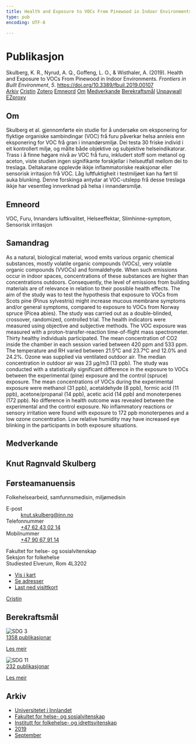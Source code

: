 ```yaml
---
title: Health and Exposure to VOCs From Pinewood in Indoor Environments
type: pub
encoding: UTF-8

---
```

<h1>Publikasjon</h1>
<article id="csl-bib-container-UWIP99JS" class="csl-bib-container">
  <div class="csl-bib-body"> <div class="csl-entry">Skulberg, K. R., Nyrud, A. Q., Goffeng, L. O., &#38; Wisthaler, A. (2019). Health and Exposure to VOCs From Pinewood in Indoor Environments. <i>Frontiers in Built Environment</i>, <i>5</i>. <a href="https://doi.org/10.3389/fbuil.2019.00107">https://doi.org/10.3389/fbuil.2019.00107</a></div> </div>
  <div class="csl-bib-buttons">
    <a href="#taxonomy-article-UWIP99JS" alt="archive" class="csl-bib-button">Arkiv</a>
    <a href="https://app.cristin.no/results/show.jsf?id=1728646" alt="Cristin" class="csl-bib-button">Cristin</a>
    <a href="http://zotero.org/groups/5881554/items/UWIP99JS" alt="Zotero" class="csl-bib-button">Zotero</a>
    <a href="#keywords-article-UWIP99JS" alt="keywords" class="csl-bib-button">Emneord</a>
    <a href="#about-article-UWIP99JS" alt="about_pub" class="csl-bib-button">Om</a>
    <a href="#contributors-article-UWIP99JS" alt="contributors" class="csl-bib-button">Medverkande</a>
    <a href="#sdg-article-UWIP99JS" alt="sdg" class="csl-bib-button">Berekraftsmål</a>
    <a href="https://www.frontiersin.org/articles/10.3389/fbuil.2019.00107/pdf" alt="Unpaywall" class="csl-bib-button">Unpaywall</a>
    <a href="https://www.frontiersin.org/articles/10.3389/fbuil.2019.00107/pdf" alt="EZproxy" class="csl-bib-button">EZproxy</a>
  </div>
  <div id="csl-bib-meta-container-UWIP99JS"></div>
</article>
<div id="csl-bib-meta-UWIP99JS" class="csl-bib-meta">
  <article id="about-article-UWIP99JS" class="about_pub-article">
    <h1>Om</h1>
    Skulberg et al. gjennomførte ein studie for å undersøke om eksponering for flyktige organiske sambindingar (VOC) frå furu påverkar helsa annleis enn eksponering for VOC frå gran i innandørsmiljø. Dei testa 30 friske individ i eit kontrollert miljø, og målte både objektive og subjektive helseindikatorar. Trass i å finne høgare nivå av VOC frå furu, inkludert stoff som metanol og aceton, viste studien ingen signifikante forskjellar i helseutfall mellom dei to treslaga. Deltakarane opplevde ikkje inflammatoriske reaksjonar eller sensorisk irritasjon frå VOC. Låg luftfuktigheit i testmiljøet kan ha ført til auka blunking. Denne forskinga antydar at VOC-utslepp frå desse treslaga ikkje har vesentleg innverknad på helsa i innandørsmiljø.
  </article>
  <article id="keywords-article-UWIP99JS" class="keywords-article">
    <h1>Emneord</h1>
    VOC, Furu, Innandørs luftkvalitet, Helseeffektar, Slimhinne-symptom, Sensorisk irritasjon
  </article>
  <article id="abstract-article-UWIP99JS" class="abstract-article">
    <h1>Samandrag</h1>
    As a natural, biological material, wood emits various organic chemical substances, mostly volatile organic compounds (VOCs), very volatile organic compounds (VVOCs) and formaldehyde. When such emissions occur in indoor spaces, concentrations of these substances are higher than concentrations outdoors. Consequently, the level of emissions from building materials are of relevance in relation to their possible health effects. The aim of the study was to test the hypothesis that exposure to VOCs from Scots pine (Pinus sylvestris) might increase mucous membrane symptoms and/or general symptoms, compared to exposure to VOCs from Norway spruce (Picea abies). The study was carried out as a double-blinded, crossover, randomized, controlled trial. The health indicators were measured using objective and subjective methods. The VOC exposure was measured with a proton-transfer-reaction time-of-flight mass spectrometer. Thirty healthy individuals participated. The mean concentration of CO2 inside the chamber in each session varied between 420 ppm and 533 ppm. The temperature and RH varied between 21.5°C and 23.7°C and 12.0% and 24.2%. Ozone was supplied via ventilated outdoor air. The median concentration in outdoor air was 23 μg/m3 (13 ppb). The study was conducted with a statistically significant difference in the exposure to VOCs between the experimental (pine) exposure and the control (spruce) exposure. The mean concentrations of VOCs during the experimental exposure were methanol (31 ppb), acetaldehyde (8 ppb), formic acid (11 ppb), acetone/propanal (14 ppb), acetic acid (14 ppb) and monoterpenes (172 ppb). No difference in health outcome was revealed between the experimental and the control exposure. No inflammatory reactions or sensory irritation were found with exposure to 172 ppb monoterpenes and a low ozone concentration. Low relative humidity may have increased eye blinking in the participants in both exposure situations.
  </article>
  <article id="contributors-article-UWIP99JS" class="contributors-article">
    <h1>Medverkande</h1>
    <div class="personas"> <div class="vrtx-hinn-person-card"> <div class="photo"> <i class="lar la-user-circle missing-person"></i> </div> <div class="info"> <hgroup><h1>Knut Ragnvald Skulberg</h1> <h2>Førsteamanuensis</h2> <p>Folkehelsearbeid, samfunnsmedisin, miljømedisin </p> </hgroup><dl> <dt>E-post</dt> <dd> <a href="mailto:knut.skulberg@inn.no">knut.skulberg@inn.no</a> </dd> <dt>Telefonnummer</dt> <dd><a href="tel:+4762430214"> +47 62 43 02 14 </a></dd> <dt>Mobilnummer</dt> <dd><a href="tel:+4790679114"> +47 90 67 91 14 </a></dd> </dl> <p> Fakultet for helse- og sosialvitenskap<br> Seksjon for folkehelse<br> Studiested Elverum, Rom 4L3202 </p> <ul class="vrtx-hinn-links"> <li><a href="https://www.google.com/maps?q=60.88177,11.53669">Vis i kart</a></li> <li><a href="https://www.inn.no/finn-en-ansatt/knut-skulberg.html#vrtx-hinn-addresses">Se adresser</a></li> <li><a href="https://www.inn.no/finn-en-ansatt/knut-skulberg.html?vrtx=vcf">Last ned visittkort</a></li> </ul> </div> </div> <a href="https://app.cristin.no/persons/show.jsf?id=9616" alt="Cristin URL" class="personas-cristin">Cristin</a> </div>
  </article>
  <article id="sdg-article-UWIP99JS" class="sdg-article">
    <h1>Berekraftsmål</h1>
    <div class="sdg-container"><div id="sdg3" class="sdg">
        <img src="{{< params subfolder >}}images/sdg/sdg03_nn.png" class="image" alt="SDG 3">
        <div class="sdg-overlay">
          <a href="{{< params subfolder >}}nn/archive/?sdg=3#archive" class="sdg-publication-count"><span>1358</span> publikasjonar</a>
          <p><a href="https://fn.no/om-fn/fns-baerekraftsmaal/god-helse-og-livskvalitet?lang=nno-NO" class="sdg-read-more">Les meir</a></p>
        </div>
      </div> <div id="sdg11" class="sdg">
        <img src="{{< params subfolder >}}images/sdg/sdg11_nn.png" class="image" alt="SDG 11">
        <div class="sdg-overlay">
          <a href="{{< params subfolder >}}nn/archive/?sdg=11#archive" class="sdg-publication-count"><span>232</span> publikasjonar</a>
          <p><a href="https://fn.no/om-fn/fns-baerekraftsmaal/baerekraftige-byer-og-lokalsamfunn?lang=nno-NO" class="sdg-read-more">Les meir</a></p>
        </div>
      </div></div>
  </article>
  <article id="taxonomy-article-UWIP99JS" class="taxonomy-article">
    <h1>Arkiv</h1>
    <ul>
      <li><a href="{{< params subfolder >}}nn/archive/?key=3DCRN523">Universitetet i Innlandet</a></li>
      <li><a href="{{< params subfolder >}}nn/archive/?key=IDKFS3MX">Fakultet for helse- og sosialvitenskap</a></li>
      <li><a href="{{< params subfolder >}}nn/archive/?key=FJXE3Z8X">Institutt for folkehelse- og idrettsvitenskap</a></li>
      <li><a href="{{< params subfolder >}}nn/archive/?key=MXF6ZEHK">2019</a></li>
      <li><a href="{{< params subfolder >}}nn/archive/?key=NLANEY6R">September</a></li>
    </ul>
  </article>
</div>
